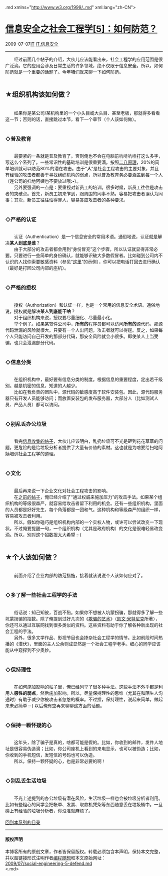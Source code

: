 <!DOCTYPE.md>
.md xmlns="http://www.w3.org/1999/..md" xml:lang="zh-CN">
<head>
<meta http-equiv="Content-Type" content="text.md; charset=utf-8" />
<meta name="generator" content="Python script by program.think@gmail.com" />
<meta name="provider" content="program-think.blogspot.com" />
<link type="text/css" rel="stylesheet" href="../../css/program-think.css" />
<title>信息安全之社会工程学[5]：如何防范？ - 编程随想的博客</title>
</head>
<body>
<div id="main" style="width:100%;">
<h1><a href="../../index.md" title="回到首页">信息安全之社会工程学[5]：如何防范？</a></h1>
<div class="post-info"><span class="date-header">2009-07-07</span><a href="../../tags/IT.md" class="tag">IT</a> <a href="../../tags/IT.E4BFA1E681AFE5AE89E585A8.md" class="tag">IT.信息安全</a> </div>
<hr>
<div class="post">
&#12288;&#12288;经过前面几个帖子的介绍，大伙儿应该能看出来，社会工程学的应用范围是很广泛滴。它的应用会涉及日常生活的许多领域，绝不仅限于信息安全。所以，如何防范就是一个重要的话题了。今年咱们就来聊一下如何防范。<!--program-think--><br /><br /><h2>★组织机构该如何做？</h2><br />&#12288;&#12288;如果你是某公司/某机构里的一个小头目或大头目、甚至老板，那就得多看看这一节；否则的话，直接跳过本节，看下一个章节（个人该如何做）。<br /><br /><h3>◇普及教育</h3><br />&#12288;&#12288;最要紧的一条就是普及教育了。否则俺也不会在电脑前吭哧吭哧打这么多字，写这么个系列了。一些常识性的基础培训是很重要滴。按照<a href="../../2009/02/80-20-principle-0-overview.md" target="_blank">二八原理</a>，20%的简单培训就可以防范80%的潜在攻击。由于“<b>人</b>”是社会工程攻击的主要对象，并且有经验的攻击者都善于寻找组织机构的弱点，所以普及教育务必要涵盖到每一个人（连公司的扫地阿姨也不要放过哦<b>:-</b>）。<br />&#12288;&#12288;另外要强调的一点是：要重视对新员工的培训。很多时候，新员工往往是攻击者的突破点。首先，新员工初来乍到，跟周围的同事不熟，容易把攻击者误认为同事；其次，新员工往往怕得罪人，容易答应攻击者的各种要求。<br /><br /><h3>◇严格的认证</h3><br />&#12288;&#12288;认证（Authentication）是一个信息安全的常用术语。通俗地说，认证就是解决<b>某人到底是谁</b>？<br />&#12288;&#12288;由于大部分的攻击者都会用到“身份冒充”这个步骤，所以认证就显得非常必要。只要进行一些简单的身份确认，就能够识破大多数假冒者。比如碰到公司内不认识的人找你索要敏感资料（参见“<a href="../../2009/06/social-engineering-4-example.md" target="_blank">这里</a>”的示例），你可以把电话打回去进行确认（最好是打回公司内部的座机）。<br /><br /><h3>◇严格的授权</h3><br />&#12288;&#12288;授权（Authorization）和认证一样，也是一个常用的信息安全术语。通俗地说，授权就是解决<b>某人到底能干啥</b>？<br />&#12288;&#12288;对于组织机构来说，授权要尽量细化、尽量最小化。<br />&#12288;&#12288;举个例子。如果某软件公司中，<b>所有的</b>程序员都可以访问<b>所有的</b>源代码，那源代码泄漏的风险就很大。只要有一个人出问题，攻击者就可以得逞。反之，如果每个人只能访问自己开发的那部分代码，那安全风险就会小很多。即使某人上当受骗，也只会泄漏部分代码。<br /><br /><h3>◇信息分类</h3><br />&#12288;&#12288;在组织机构中，最好要有信息分类的制度。根据信息的重要程度，定出若干级别。越是机密的信息，知道的人越少。<br />&#12288;&#12288;比如在我负责的团队中，源代码的敏感度高于软件安装包。因此，源代码服务器只有开发人员能够访问；而放置安装包的发布服务器，大部分人（比如测试人员、产品人员）都可以访问。<br /><br /><h3>◇别乱丢办公垃圾</h3><br />&#12288;&#12288;看完<a href="../../2009/05/social-engineering-1-gather-information.md">信息收集的帖子</a>，大伙儿应该明白，乱扔垃圾可不光是砸到花花草草的问题，更危险的是给垃圾分析者提供了大量有价值的素材。这也就是为啥要给扫地阿姨培训社会工程学的道理。<br /><br /><h3>◇文化</h3><br />&#12288;&#12288;最后再来说一下企业文化对社会工程攻击的影响。<br />&#12288;&#12288;在<a href="../../2009/05/social-engineering-3-influence.md" target="_blank">之前的帖子</a>，俺已经介绍了“通过权威来施加压力”的攻击手法。如果某个组织机构的等级很森严，就容易给攻击者留下利用的机会。还有一些组织机构，里面的人员都是好好先生，每个角落都是一团和气。这种机构和等级森严的组织一样，容易被攻击者利用。<br />&#12288;&#12288;所以，假如你碰巧是组织机构内部的一个实权人物，或许可以尝试改变一下现状。不过俺要提醒一句，一个组织机构（尤其是政府机构）的文化是很难轻易改变滴。所以，别对这个招数报太大希望 :-(<br /><br /><h2>★个人该如何做？</h2><br />&#12288;&#12288;前面介绍了企业内部的防范措施，接着就该说说个人该如何应对了。<br /><br /><h3>◇多了解一些社会工程学的手法</h3><br />&#12288;&#12288;俗话说：知己知彼，百战不殆。如果你不想被人坑蒙拐骗，那就得多了解一些坑蒙拐骗的招数。除了俺提到过好几次的《<a href="http://en.wikipedia.org/wiki/The_Art_of_Deception" target="_blank" rel="nofollow">欺骗的艺术</a>》（<a href="http://en.wikipedia.org/wiki/Kevin_Mitnick" target="_blank" rel="nofollow">凯文·米特尼克</a>所著），你还可以通过互联网找到很多类似的资料。这些资料有助于你了解各种新出现的社会工程的手法。<br />&#12288;&#12288;另外，很多文学作品、影视节目也会掺杂社会工程学的情节。比如前段时间热播的《潜伏》，里面的主人公余则成显然是一个社会工程学老手。细心的同学应该能从中窥探到不少奥妙。<br /><br /><h3>◇保持理性</h3><br />&#12288;&#12288;在<a href="../../2009/05/social-engineering-3-influence.md" target="_blank">如何施加影响的帖子</a>里，俺已经列举了很多种手法。这些手法不外乎都是利用人<b>感性的弱点</b>，然后施加影响。所以，尽量保持理性的思维（尤其在和陌生人沟通时）有助于减少你被攻击者忽悠的概率。不过捏，保持理性，说起来简单，做起来未必简单 :-( 以后俺有空再来聊聊这方面的话题。<br /><br /><h3>◇保持一颗怀疑的心</h3><br />&#12288;&#12288;这年头，除了骗子是真的，啥都可能是假的。比如，你收到的邮件，发件人地址是很容易伪造滴；比如，你公司座机上看到的来电显示，也可以被伪造；比如，你收到的手机短信，发短信的号码也可以伪造。<br />&#12288;&#12288;所以，保持一颗怀疑的心，也是非常必要的啊！<br /><br /><h3>◇别乱丢生活垃圾</h3><br />&#12288;&#12288;不光上述提到的办公垃圾有潜在风险，生活垃圾一样也会被垃圾分析者利用。比如有些粗心的同学会把帐单、发票、取款机凭条等东西随意丢在垃圾桶中。一旦碰上有经验的垃圾分析者，你没准就麻烦了。<br /><br /><a href="../../2009/05/social-engineering-0-overview.md#index">回到本系列的目录</a><div class="blogger-post-footer">
</div>
<hr>
<div class="copyright">
<h4>版权声明</h4>
本博客所有的原创文章，作者皆保留版权。转载必须包含本声明，保持本文完整，并以超链接形式注明作者<a href="mailto:program.think@gmail.com">编程随想</a>和本文原始网址：<br>
<a href="2009/07/social-engineering-5-defend.md">2009/07/social-engineering-5-defend.md</a>
</div>
</div>
</body>
<.md>
